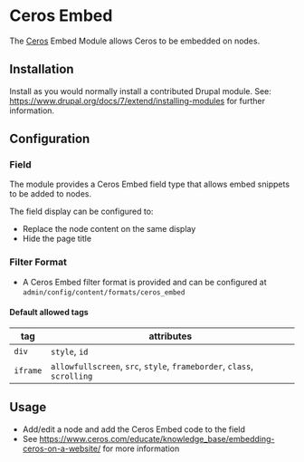 # Ceros Embed

The [Ceros](https://www.ceros.com/) Embed Module allows Ceros to be embedded on nodes.

## Installation

Install as you would normally install a contributed Drupal module. See:
https://www.drupal.org/docs/7/extend/installing-modules
for further information.

## Configuration

### Field
The module provides a Ceros Embed field type that allows embed snippets to be added to nodes.

The field display can be configured to:
* Replace the node content on the same display
* Hide the page title

### Filter Format
* A Ceros Embed filter format is provided and can be configured at `admin/config/content/formats/ceros_embed`

#### Default allowed tags

| tag      | attributes                                                             |
| -------- | ---------------------------------------------------------------------- |
| `div`    | `style`, `id`                                                          |
| `iframe` | `allowfullscreen`, `src`, `style`, `frameborder`, `class`, `scrolling` |

## Usage

* Add/edit a node and add the Ceros Embed code to the field
* See https://www.ceros.com/educate/knowledge_base/embedding-ceros-on-a-website/ for more information